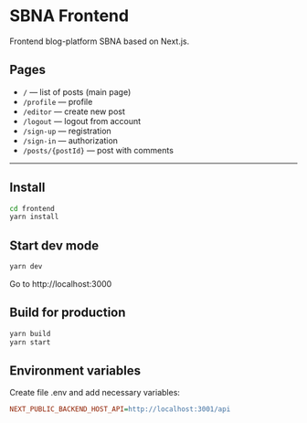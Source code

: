 # SBNA Frontend

Frontend blog-platform SBNA based on Next.js.

## Pages

- `/` — list of posts (main page)
- `/profile` — profile
- `/editor` — create new post
- `/logout` — logout from account
- `/sign-up` — registration
- `/sign-in` — authorization
- `/posts/{postId}` — post with comments

---

## Install

```bash
cd frontend
yarn install
```

## Start dev mode

```bash
yarn dev
```

Go to http://localhost:3000

## Build for production

```bash
yarn build
yarn start
```

## Environment variables

Create file .env and add necessary variables:

```ini
NEXT_PUBLIC_BACKEND_HOST_API=http://localhost:3001/api
```
